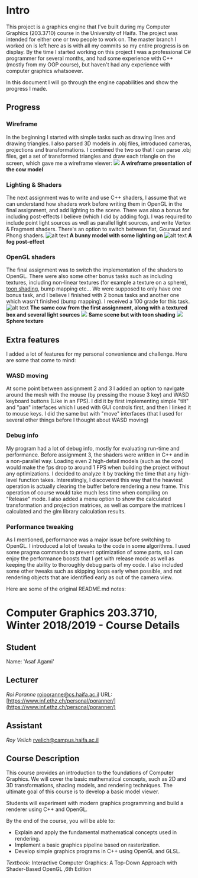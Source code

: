 # Intro
This project is a graphics engine that I've built during my Computer Graphics (203.3710) course in the University of Haifa. The project was intended for either one or two people to work on. The master branch I worked on is left here as is with all my commits so my entire progress is on display. By the time I started working on this project I was a professional C# programmer for several months, and had some experience with C++ (mostly from my OOP course), but haven't had any experience with computer graphics whatsoever.

In this document I will go through the engine capabilities and show the progress I made.

## Progress
### Wireframe
In the beginning I started with simple tasks such as drawing lines and drawing triangles. I also parsed 3D models in .obj files, introduced cameras, projections and transformations. I combined the two so that I can parse .obj files, get a set of transformed triangles and draw each triangle on the screen, which gave me a wireframe viewer:
![](https://i.ibb.co/THYpx7K/image.png)
**A wireframe presentation of the cow model**

### Lighting & Shaders
The next assignment was to write and use C++ shaders, I assume that we can understand how shaders work before writing them in OpenGL in the final assignment, and add lighting to the scene. There was also a bonus for including post-effects I believe (which I did by adding fog). I was required to include point light sources as well as parallel light sources, and write Vertex & Fragment shaders. There's an option to switch between flat, Gouraud and Phong shaders. 
![alt text](https://i.ibb.co/tC6bJTD/image.png)
**A bunny model with some lighting on**
![alt text](https://i.ibb.co/2ZrnFsh/image.png)
**A fog post-effect**

### OpenGL shaders
The final assignment was to switch the implementation of the shaders to OpenGL. There were also some other bonus tasks such as including textures, including non-linear textures (for example a texture on a sphere), [toon shading](https://en.wikipedia.org/wiki/Cel_shading), bump mapping etc... We were supposed to only have one bonus task, and I believe I finished with 2 bonus tasks and another one which wasn't finished (bump mapping). I received a 100 grade for this task.
![alt text](https://i.ibb.co/FBgd94K/image.png)
**The same cow from the first assignment, along with a textured box and several light sources**
![](https://i.ibb.co/pnhPv5f/image.png)
**Same scene but with toon shading**
![](https://i.ibb.co/wyRqPNH/image.png)
**Sphere texture**

## Extra features
I added a lot of features for my personal convenience and challenge. Here are some that come to mind:
### WASD moving
At some point between assignment 2 and 3 I added an option to navigate around the mesh with the mouse (by pressing the mouse 3 key) and WASD keyboard buttons (Like in an FPS). I did it by first implementing simple "tilt" and "pan" interfaces which I used with GUI controls first, and then I linked it to mouse keys. I did the same but with "move" interfaces (that I used for several other things before I thought about WASD moving)
### Debug info
My program had a lot of debug info, mostly for evaluating run-time and performance. Before assignment 3, the shaders were written in C++ and in a non-parallel way. Loading even 2 high-detail models (such as the cow) would make the fps drop to around 1 FPS when building the project without any optimizations. I decided to analyze it by tracking the time that any high-level function takes. Interestingly, I discovered this way that the heaviest operation is actually clearing the buffer before rendering a new frame. This operation of course would take much less time when compiling on "Release" mode. 
I also added a menu option to show the calculated transformation and projection matrices, as well as compare the matrices I calculated and the glm library calculation results.
### Performance tweaking
As I mentioned, performance was a major issue before switching to OpenGL. I introduced a lot of tweaks to the code in some algorithms. 
I used some pragma commands to prevent optimization of some parts, so I can enjoy the performance boosts that I get with release mode as well as keeping the ability to thoroughly debug parts of my code. I also included some other tweaks such as skipping loops early when possible, and not rendering objects that are identified early as out of the camera view.

Here are some of the original README.md notes:
# Computer Graphics 203.3710, Winter 2018/2019 - Course Details
## Student 
Name: 'Asaf Agami'  

## Lecturer
*Roi Poranne*
[roiporanne@cs.haifa.ac.il](mailto:roiporanne@cs.haifa.ac.il)
URL: [https://www.inf.ethz.ch/personal/poranner/](https://www.inf.ethz.ch/personal/poranner/)

## Assistant
*Roy Velich*
[rvelich@campus.haifa.ac.il](mailto:rvelich@campus.haifa.ac.il)

## Course Description
This course provides an introduction to the foundations of Computer Graphics. We will cover the basic mathematical concepts, such as 2D and 3D transformations, shading models, and rendering techniques. The ultimate goal of this course is to develop a basic model viewer.

Students will experiment with modern graphics programming and build a renderer using C++ and OpenGL.

By the end of the course, you will be able to:

* Explain and apply the fundamental mathematical concepts used in rendering.
* Implement a basic graphics pipeline based on rasterization.
* Develop simple graphics programs in C++ using OpenGL and GLSL.

*Textbook*:
Interactive Computer Graphics: A Top-Down Approach with Shader-Based OpenGL ,6th Edition
